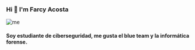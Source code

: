 ### Hi 👋 I'm Farcy Acosta

![me](https://i.gifer.com/Z5cP.gif)

#### Soy estudiante de ciberseguridad, me gusta el blue team y la informática forense.
